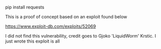 pip install requests

This is a proof of concept based on an exploit found below

https://www.exploit-db.com/exploits/52069

I did not find this vulnerability, credit goes to Gjoko 'LiquidWorm' Krstic. I just wrote this exploit is all
